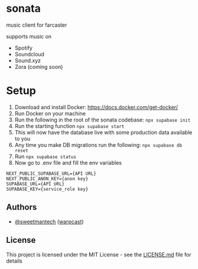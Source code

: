 # sonata

music client for farcaster

supports music on

- Spotify
- Soundcloud
- Sound.xyz
- Zora (coming soon)

# Setup

1. Download and install Docker: https://docs.docker.com/get-docker/
2. Run Docker on your machine
3. Run the following in the root of the sonata codebase:
   `npx supabase init`
4. Run the starting function
   `npx supabase start`
5. This will now have the database live with some production data available to you
6. Any time you make DB migrations run the following:
   `npx supabase db reset`
7. Run
   `npx supabase status`
8. Now go to .env file and fill the env variables

```
NEXT_PUBLIC_SUPABASE_URL={API URL}
NEXT_PUBLIC_ANON_KEY={anon key}
SUPABASE_URL={API URL}
SUPABASE_KEY={service_role key}
```

## Authors

- [@sweetmantech](https://github.com/sweetmantech) ([warpcast](https://warpcast.com/sweetman-eth))

## License

This project is licensed under the MIT License - see the [LICENSE.md](LICENSE.md) file for details
